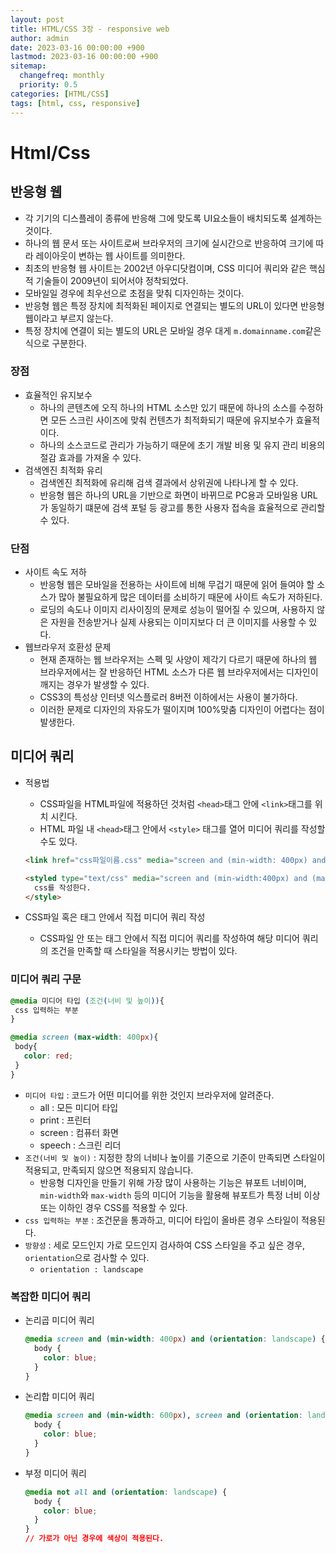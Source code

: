 ```yaml
---
layout: post
title: HTML/CSS 3장 - responsive web
author: admin
date: 2023-03-16 00:00:00 +900
lastmod: 2023-03-16 00:00:00 +900
sitemap:
  changefreq: monthly
  priority: 0.5
categories: [HTML/CSS]
tags: [html, css, responsive]
---
```


# Html/Css

## 반응형 웹

- 각 기기의 디스플레이 종류에 반응해 그에 맞도록 UI요소들이 배치되도록 설계하는 것이다.
- 하나의 웹 문서 또는 사이트로써 브라우저의 크기에 실시간으로 반응하여 크기에 따라 레이아웃이 변하는 웹 사이트를 의미한다.
- 최초의 반응형 웹 사이트는 2002년 아우디닷컴이며, CSS 미디어 쿼리와 같은 핵심적 기술들이 2009년이 되어서야 정착되었다.
- 모바일일 경우에 최우선으로 초점을 맞춰 디자인하는 것이다.
- 반응형 웹은 특정 장치에 최적화된 페이지로 연결되는 별도의 URL이 있다면 반응형 웹이라고 부르지 않는다.
- 특정 장치에 연결이 되는 별도의 URL은 모바일 경우 대게 `m.domainname.com`같은 식으로 구분한다.

### 장점

- 효율적인 유지보수
  - 하나의 콘텐츠에 오직 하나의 HTML 소스만 있기 때문에 하나의 소스를 수정하면 모든 스크린 사이즈에 맞춰 컨텐츠가 최적화되기 때문에 유지보수가 효율적이다.
  - 하나의 소스코드로 관리가 가능하기 때문에 초기 개발 비용 및 유지 관리 비용의 절감 효과를 가져올 수 있다.
- 검색엔진 최적화 유리
  - 검색엔진 최적화에 유리해 검색 결과에서 상위권에 나타나게 할 수 있다.
  - 반응형 웹은 하나의 URL을 기반으로 화면이 바뀌므로 PC용과 모바일용 URL가 동일하기 떄문에 검색 포털 등 광고를 통한 사용자 접속을 효율적으로 관리할 수 있다.

### 단점

- 사이트 속도 저하
  - 반응형 웹은 모바일을 전용하는 사이트에 비해 무겁기 때문에 읽어 들여야 할 소스가 많아 불필요하게 많은 데이터를 소비하기 때문에 사이트 속도가 저하된다.
  - 로딩의 속도나 이미지 리사이징의 문제로 성능이 떨어질 수 있으며, 사용하지 않은 자원을 전송받거나 실제 사용되는 이미지보다 더 큰 이미지를 사용할 수 있다.
- 웹브라우저 호환성 문제
  - 현재 존재하는 웹 브라우저는 스펙 및 사양이 제각기 다르기 때문에 하나의 웹 브라우저에서는 잘 반응하던 HTML 소스가 다른 웹 브라우저에서는 디자인이 깨지는 경우가 발생할 수 있다.
  - CSS3의 특성상 인터넷 익스플로러 8버전 이하에서는 사용이 불가하다.
  - 이러한 문제로 디자인의 자유도가 떨이지며 100%맞춤 디자인이 어렵다는 점이 발생한다.

## 미디어 쿼리

- 적용법

  - CSS파일을 HTML파일에 적용하던 것처럼 `<head>`태그 안에 `<link>`태그를 위치 시킨다.
  - HTML 파일 내 `<head>`태그 안에서 `<style>` 태그를 열어 미디어 쿼리를 작성할 수도 있다.

  ```html
  <link href="css파일이름.css" media="screen and (min-width: 400px) and (max-width: 1000px)" rel="stylesheet">

  <styled type="text/css" media="screen and (min-width:400px) and (max-media: 1000px)">
    css를 작성한다.
  </style>
  ```

- CSS파일 혹은 태그 안에서 직접 미디어 쿼리 작성
  - CSS파일 안 또는 태그 안에서 직접 미디어 쿼리를 작성하여 해당 미디어 쿼리의 조건을 만족할 때 스타일을 적용시키는 방법이 있다.

### 미디어 쿼리 구문

```css
@media 미디어 타입 (조건(너비 및 높이)){
 css 입력하는 부분
}

@media screen (max-width: 400px){
 body{
   color: red;
 }
}
```

- `미디어 타입` : 코드가 어떤 미디어를 위한 것인지 브라우저에 알려준다.
  - all : 모든 미디어 타입
  - print : 프린터
  - screen : 컴퓨터 화면
  - speech : 스크린 리더
- `조건(너비 및 높이)` : 지정한 창의 너비나 높이를 기준으로 기준이 만족되면 스타일이 적용되고, 만족되지 않으면 적용되지 않습니다.
  - 반응형 디자인을 만들기 위해 가장 많이 사용하는 기능은 뷰포트 너비이며, `min-width`와 `max-width` 등의 미디어 기능을 활용해 뷰포트가 특정 너비 이상 또는 이하인 경우 CSS를 적용할 수 있다.
- `css 입력하는 부분` : 조건문을 통과하고, 미디어 타입이 올바른 경우 스타일이 적용된다.
- `방향성` : 세로 모드인지 가로 모드인지 검사하여 CSS 스타일을 주고 싶은 경우, `orientation`으로 검사할 수 있다.
  - `orientation : landscape`

### 복잡한 미디어 쿼리

- 논리곱 미디어 쿼리

  ```css
  @media screen and (min-width: 400px) and (orientation: landscape) {
    body {
      color: blue;
    }
  }
  ```

- 논리합 미디어 쿼리

  ```css
  @media screen and (min-width: 600px), screen and (orientation: landscape) {
    body {
      color: blue;
    }
  }
  ```

- 부정 미디어 쿼리
  ```css
  @media not all and (orientation: landscape) {
    body {
      color: blue;
    }
  }
  // 가로가 아닌 경우에 색상이 적용된다.
  ```
